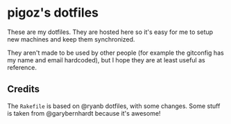 pigoz's dotfiles
================

These are my dotfiles. They are hosted here so it's easy for me to setup
new machines and keep them synchronized.

They aren't made to be used by other people (for example the gitconfig
has my name and email hardcoded), but I hope they are at least useful as
reference.

Credits
-------
The `Rakefile` is based on @ryanb dotfiles, with some changes. Some
stuff is taken from @garybernhardt because it's awesome!
